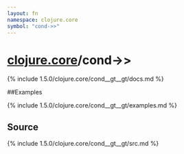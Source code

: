 ```yaml
---
layout: fn
namespace: clojure.core
symbol: "cond->>"
---
```


# [clojure.core](../)/cond->>

{% include 1.5.0/clojure.core/cond__gt__gt/docs.md %}

##Examples

{% include 1.5.0/clojure.core/cond__gt__gt/examples.md %}
## Source
{% include 1.5.0/clojure.core/cond__gt__gt/src.md %}

